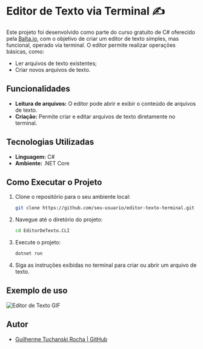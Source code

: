 # Editor de Texto via Terminal ✍️

Este projeto foi desenvolvido como parte do curso gratuito de C# oferecido pela [Balta.io](https://balta.io), com o objetivo de criar um editor de texto simples, mas funcional, operado via terminal. O editor permite realizar operações básicas, como:

- Ler arquivos de texto existentes;
- Criar novos arquivos de texto.

## Funcionalidades

- **Leitura de arquivos:** O editor pode abrir e exibir o conteúdo de arquivos de texto.
- **Criação:** Permite criar e editar arquivos de texto diretamente no terminal.

## Tecnologias Utilizadas

- **Linguagem:** C#
- **Ambiente:** .NET Core

## Como Executar o Projeto

1. Clone o repositório para o seu ambiente local:
   ```bash
   git clone https://github.com/seu-usuario/editor-texto-terminal.git
   ```
   
2. Navegue até o diretório do projeto:
   ```bash
   cd EditorDeTexto.CLI
   ```

3. Execute o projeto:
   ```bash
   dotnet run
   ```

4. Siga as instruções exibidas no terminal para criar ou abrir um arquivo de texto.

## Exemplo de uso
![Editor de Texto GIF](https://i.imgur.com/aauP8Ul.gif)

## Autor

- [Guilherme Tuchanski Rocha | GitHub](https://github.com/tuchanski)

